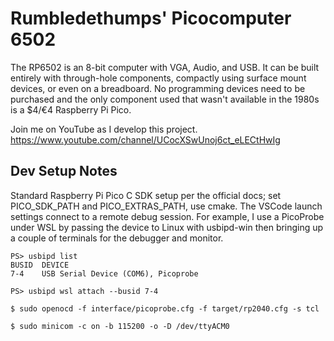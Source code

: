 # Rumbledethumps' Picocomputer 6502

The RP6502 is an 8-bit computer with VGA, Audio, and USB. It can be built entirely with through-hole components, compactly using surface mount devices, or even on a breadboard. No programming devices need to be purchased and the only component used that wasn't available in the 1980s is a $4/€4 Raspberry Pi Pico.

Join me on YouTube as I develop this project.
https://www.youtube.com/channel/UCocXSwUnoj6ct_eLECtHwIg


## Dev Setup Notes

Standard Raspberry Pi Pico C SDK setup per the official docs; set PICO_SDK_PATH and PICO_EXTRAS_PATH, use cmake. The VSCode launch settings connect to a remote debug session. For example, I use a PicoProbe under WSL by passing the device to Linux with usbipd-win then bringing up a couple of terminals for the debugger and monitor.

```
PS> usbipd list
BUSID  DEVICE
7-4    USB Serial Device (COM6), Picoprobe

PS> usbipd wsl attach --busid 7-4
```
```
$ sudo openocd -f interface/picoprobe.cfg -f target/rp2040.cfg -s tcl
```
```
$ sudo minicom -c on -b 115200 -o -D /dev/ttyACM0
```
